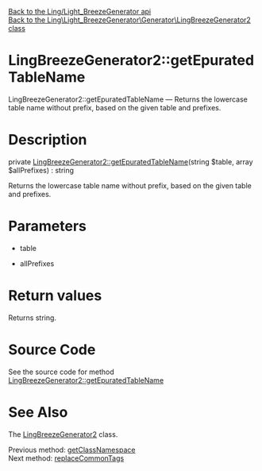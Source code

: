 [Back to the Ling/Light_BreezeGenerator api](https://github.com/lingtalfi/Light_BreezeGenerator/blob/master/doc/api/Ling/Light_BreezeGenerator.md)<br>
[Back to the Ling\Light_BreezeGenerator\Generator\LingBreezeGenerator2 class](https://github.com/lingtalfi/Light_BreezeGenerator/blob/master/doc/api/Ling/Light_BreezeGenerator/Generator/LingBreezeGenerator2.md)


LingBreezeGenerator2::getEpuratedTableName
================



LingBreezeGenerator2::getEpuratedTableName — Returns the lowercase table name without prefix, based on the given table and prefixes.




Description
================


private [LingBreezeGenerator2::getEpuratedTableName](https://github.com/lingtalfi/Light_BreezeGenerator/blob/master/doc/api/Ling/Light_BreezeGenerator/Generator/LingBreezeGenerator2/getEpuratedTableName.md)(string $table, array $allPrefixes) : string




Returns the lowercase table name without prefix, based on the given table and prefixes.




Parameters
================


- table

    

- allPrefixes

    


Return values
================

Returns string.








Source Code
===========
See the source code for method [LingBreezeGenerator2::getEpuratedTableName](https://github.com/lingtalfi/Light_BreezeGenerator/blob/master/Generator/LingBreezeGenerator2.php#L2119-L2131)


See Also
================

The [LingBreezeGenerator2](https://github.com/lingtalfi/Light_BreezeGenerator/blob/master/doc/api/Ling/Light_BreezeGenerator/Generator/LingBreezeGenerator2.md) class.

Previous method: [getClassNamespace](https://github.com/lingtalfi/Light_BreezeGenerator/blob/master/doc/api/Ling/Light_BreezeGenerator/Generator/LingBreezeGenerator2/getClassNamespace.md)<br>Next method: [replaceCommonTags](https://github.com/lingtalfi/Light_BreezeGenerator/blob/master/doc/api/Ling/Light_BreezeGenerator/Generator/LingBreezeGenerator2/replaceCommonTags.md)<br>

